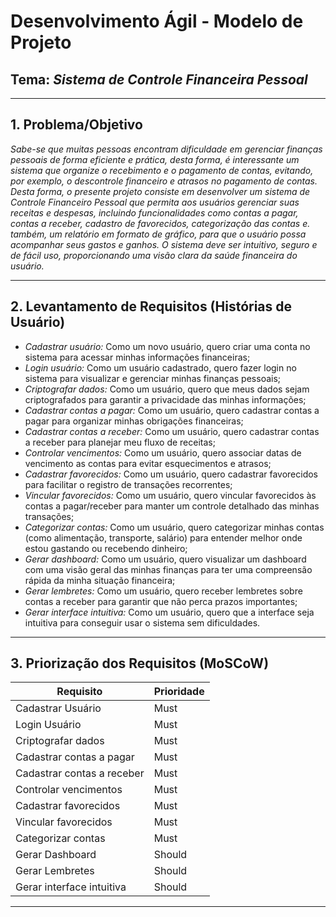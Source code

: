 # Desenvolvimento Ágil - Modelo de Projeto

## Tema: *Sistema de Controle Financeira Pessoal*

---

## 1. Problema/Objetivo

*Sabe-se que muitas pessoas encontram dificuldade em gerenciar finanças pessoais de forma eficiente e prática, desta forma, é interessante um sistema que organize o recebimento e o pagamento de contas, evitando, por exemplo, o descontrole financeiro e atrasos no pagamento de contas. Desta forma, o presente projeto consiste em desenvolver um sistema de Controle Financeiro Pessoal que permita aos usuários gerenciar suas receitas e despesas, incluindo funcionalidades como contas a pagar, contas a receber, cadastro de favorecidos, categorização das contas e. também, um relatório em formato de gráfico, para que o usuário possa acompanhar seus gastos e ganhos. O sistema deve ser intuitivo, seguro e de fácil uso, proporcionando uma visão clara da saúde financeira do usuário.*

---

## 2. Levantamento de Requisitos (Histórias de Usuário)

- *Cadastrar usuário:* Como um novo usuário, quero criar uma conta no sistema para acessar minhas informações financeiras;
- *Login usuário:* Como um usuário cadastrado, quero fazer login no sistema para visualizar e gerenciar minhas finanças pessoais;
- *Criptografar dados:* Como um usuário, quero que meus dados sejam criptografados para garantir a privacidade das minhas informações;
- *Cadastrar contas a pagar:* Como um usuário, quero cadastrar contas a pagar para organizar minhas obrigações financeiras;
- *Cadastrar contas a receber:* Como um usuário, quero cadastrar contas a receber para planejar meu fluxo de receitas;
- *Controlar vencimentos:* Como um usuário, quero associar datas de vencimento as contas para evitar esquecimentos e atrasos;
- *Cadastrar favorecidos:* Como um usuário, quero cadastrar favorecidos para facilitar o registro de transações recorrentes;
- *Vincular favorecidos:* Como um usuário, quero vincular favorecidos às contas a pagar/receber para manter um controle detalhado das minhas transações;
- *Categorizar contas:* Como um usuário, quero categorizar minhas contas (como alimentação, transporte, salário) para entender melhor onde estou gastando ou recebendo dinheiro;
- *Gerar dashboard:* Como um usuário, quero visualizar um dashboard com uma visão geral das minhas finanças para ter uma compreensão rápida da minha situação financeira;
- *Gerar lembretes:* Como um usuário, quero receber lembretes sobre contas a receber para garantir que não perca prazos importantes;
- *Gerar interface intuitiva:* Como um usuário, quero que a interface seja intuitiva para conseguir usar o sistema sem dificuldades.

---

## 3. Priorização dos Requisitos (MoSCoW)

| Requisito                                   | Prioridade |
|---------------------------------------------|------------|
| Cadastrar Usuário                           | Must       |
| Login Usuário                               | Must       |
| Criptografar dados                          | Must       |
| Cadastrar contas a pagar                    | Must       |
| Cadastrar contas a receber                  | Must       |
| Controlar vencimentos                       | Must       |
| Cadastrar favorecidos                       | Must       |
| Vincular favorecidos                        | Must       |
| Categorizar contas                          | Must       |
| Gerar Dashboard                             | Should     |
| Gerar Lembretes                             | Should     |
| Gerar interface intuitiva                   | Should     |

---
